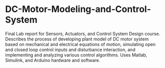 # DC-Motor-Modeling-and-Control-System

Final Lab report for Sensors, Actuators, and Control System Design course. Describes the process of developing plant model of DC motor system based on mechanical and electrical equations of motion, simulating open and closed loop control inputs and disturbance interaction, and implementing and analyzing various control algorithms. Uses Matlab, Simulink, and Arduino hardware and software. 
